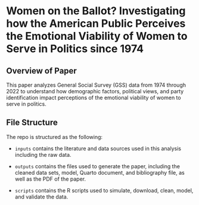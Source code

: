 # Women on the Ballot? Investigating how the American Public Perceives the Emotional Viability of Women to Serve in Politics since 1974

## Overview of Paper
This paper analyzes General Social Survey (GSS) data from 1974 through 2022 to understand how demographic factors, political views, and party identification impact perceptions of the emotional viability of women to serve in politics.

## File Structure

The repo is structured as the following:

-   `inputs` contains the literature and data sources used in this analysis including the raw data.

-   `outputs` contains the files used to generate the paper, including the cleaned data sets, model, Quarto document, and bibliography file, as well as the PDF of the paper.

-   `scripts` contains the R scripts used to simulate, download, clean, model, and validate the data.
